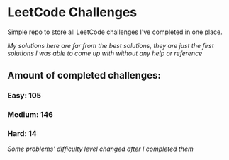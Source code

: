 
# LeetCode Challenges

Simple repo to store all LeetCode challenges I've completed in one place.

<i>My solutions here are far from the best solutions, they are just the first solutions I was able to come up with without any help or reference</i>

## Amount of completed challenges:

### Easy: 105

### Medium: 146

### Hard: 14

<i>Some problems' difficulty level changed after I completed them</i>
